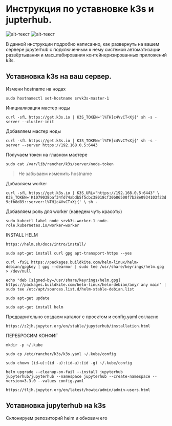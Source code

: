 # Инструкция по уставновке k3s и jupterhub.
![alt-текст](https://blog.consol.de/wp-content/uploads/2024/01/k3s-logo.png "Текст заголовка логотипа 1")
![alt-текст](https://avatars.mds.yandex.net/i?id=8160eaba2d55720a5c2e378e341cd312d8039b8b-4452287-images-thumbs&n=13 "Текст заголовка логотипа 1")

В данной инструкции подробно написанно, как развернуть на вашем сервере jupyterhub с подключенным к нему системой автоматизации развёртывания и масштабирования контейнеризированных приложений k3s.
## Уставновка k3s на ваш сервер.
Измени hostname на нодах

`sudo hostnamectl set-hostname srvk3s-master-1`


Инициализация мастер ноды

`curl -sfL https://get.k3s.io | K3S_TOKEN='l%TH]c4VvCT<Xj{' sh -s - server --cluster-init `


Добавляем мастер ноды

`curl -sfL https://get.k3s.io | K3S_TOKEN='l%TH]c4VvCT<Xj{' sh -s - server --server https://192.168.0.5:6443`


Получаем токен на главном мастере

`sudo cat /var/lib/rancher/k3s/server/node-token`

> Не забываем изменить hostname

Добавляем worker

`curl -sfL https://get.k3s.io | K3S_URL="https://192.168.0.5:6443" \
      K3S_TOKEN='K1079038baf34fd74abdb5f5cbc38018cf30b86500f7b28e0934103f23d9cfb8d89::server:l%TH]c4VvCT<Xj{' \
      sh -`


Добавляем роль для worker (наведем чуть красоты)

`sudo kubectl label node srvk3s-worker-1 node-role.kubernetes.io/worker=worker`


INSTALL HELM

`https://helm.sh/docs/intro/install/`

`sudo apt-get install curl gpg apt-transport-https --yes`

`curl -fsSL https://packages.buildkite.com/helm-linux/helm-debian/gpgkey | gpg --dearmor | sudo tee /usr/share/keyrings/helm.gpg > /dev/null`

`echo "deb [signed-by=/usr/share/keyrings/helm.gpg] https://packages.buildkite.com/helm-linux/helm-debian/any/ any main" | sudo tee /etc/apt/sources.list.d/helm-stable-debian.list`

`sudo apt-get update`

`sudo apt-get install helm`

Предварительно создаем каталог с проектом
и config.yaml согласно

`https://z2jh.jupyter.org/en/stable/jupyterhub/installation.html`

ПЕРЕБРОСИМ КОНФИГ

`mkdir -p ~/.kube`

`sudo cp /etc/rancher/k3s/k3s.yaml ~/.kube/config`

`sudo chown (id−u):(id -u):(id−u):(id -g) ~/.kube/config`

`helm upgrade --cleanup-on-fail --install jupyterhub jupyterhub/jupyterhub --namespace jupyterhub --create-namespace --version=3.3.0 --values config.yaml`

`https://tljh.jupyter.org/en/latest/howto/admin/admin-users.html`

## Уставновка jupyterhub на k3s
Склонируем репозиторий helm и обновим его
